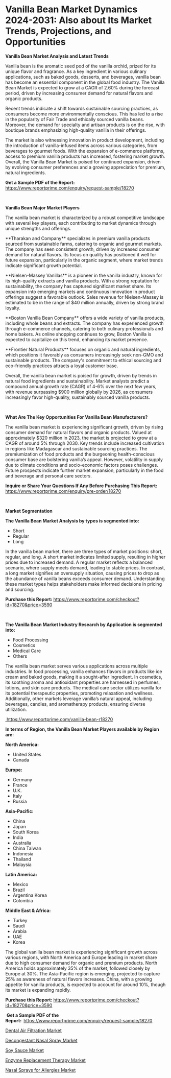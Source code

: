 <p><h1>Vanilla Bean Market Dynamics 2024-2031: Also about Its Market Trends, Projections, and Opportunities</h1></p><p><strong>Vanilla Bean Market Analysis and Latest Trends</strong></p>
<p><p>Vanilla bean is the aromatic seed pod of the vanilla orchid, prized for its unique flavor and fragrance. As a key ingredient in various culinary applications, such as baked goods, desserts, and beverages, vanilla bean has become an essential component in the global food industry. The Vanilla Bean Market is expected to grow at a CAGR of 2.60% during the forecast period, driven by increasing consumer demand for natural flavors and organic products. </p><p>Recent trends indicate a shift towards sustainable sourcing practices, as consumers become more environmentally conscious. This has led to a rise in the popularity of Fair Trade and ethically sourced vanilla beans. Moreover, the demand for specialty and artisan products is on the rise, with boutique brands emphasizing high-quality vanilla in their offerings. </p><p>The market is also witnessing innovation in product development, including the introduction of vanilla-infused items across various categories, from beverages to gourmet foods. With the expansion of e-commerce platforms, access to premium vanilla products has increased, fostering market growth. Overall, the Vanilla Bean Market is poised for continued expansion, driven by evolving consumer preferences and a growing appreciation for premium, natural ingredients.</p></p>
<p><strong>Get a Sample PDF of the Report:&nbsp;</strong> <a href="https://www.reportprime.com/enquiry/request-sample/18270?utm_campaign=1080&utm_medium=2&utm_source=Github&utm_content=ia&utm_term=21112024&utm_id=vanilla-bean">https://www.reportprime.com/enquiry/request-sample/18270</a></p>
<p>&nbsp;</p>
<p><strong>Vanilla Bean Major Market Players</strong></p>
<p><p>The vanilla bean market is characterized by a robust competitive landscape with several key players, each contributing to market dynamics through unique strengths and offerings.</p><p>**Tharakan and Company** specializes in premium vanilla products sourced from sustainable farms, catering to organic and gourmet markets. The company has seen consistent growth, driven by increased consumer demand for natural flavors. Its focus on quality has positioned it well for future expansion, particularly in the organic segment, where market trends indicate significant growth potential.</p><p>**Nielsen-Massey Vanillas** is a pioneer in the vanilla industry, known for its high-quality extracts and vanilla products. With a strong reputation for sustainability, the company has captured significant market share. Its expansion into emerging markets and continuous innovation in product offerings suggest a favorable outlook. Sales revenue for Nielsen-Massey is estimated to be in the range of $40 million annually, driven by strong brand loyalty.</p><p>**Boston Vanilla Bean Company** offers a wide variety of vanilla products, including whole beans and extracts. The company has experienced growth through e-commerce channels, catering to both culinary professionals and home bakers. As online shopping continues to grow, Boston Vanilla is expected to capitalize on this trend, enhancing its market presence.</p><p>**Frontier Natural Products** focuses on organic and natural ingredients, which positions it favorably as consumers increasingly seek non-GMO and sustainable products. The company's commitment to ethical sourcing and eco-friendly practices attracts a loyal customer base.</p><p>Overall, the vanilla bean market is poised for growth, driven by trends in natural food ingredients and sustainability. Market analysts predict a compound annual growth rate (CAGR) of 4-6% over the next few years, with revenue surpassing $900 million globally by 2026, as consumers increasingly favor high-quality, sustainably sourced vanilla products.</p></p>
<p>&nbsp;</p>
<p><strong>What Are The Key Opportunities For Vanilla Bean Manufacturers?</strong></p>
<p><p>The vanilla bean market is experiencing significant growth, driven by rising consumer demand for natural flavors and organic products. Valued at approximately $320 million in 2023, the market is projected to grow at a CAGR of around 5% through 2030. Key trends include increased cultivation in regions like Madagascar and sustainable sourcing practices. The premiumization of food products and the burgeoning health-conscious consumer base are bolstering vanilla’s appeal. However, volatility in supply due to climate conditions and socio-economic factors poses challenges. Future prospects indicate further market expansion, particularly in the food and beverage and personal care sectors.</p></p>
<p><strong>Inquire or Share Your Questions If Any Before Purchasing This Report:</strong> <a href="https://www.reportprime.com/enquiry/pre-order/18270?utm_campaign=1080&utm_medium=2&utm_source=Github&utm_content=ia&utm_term=21112024&utm_id=vanilla-bean">https://www.reportprime.com/enquiry/pre-order/18270</a></p>
<p>&nbsp;</p>
<p><strong>Market Segmentation</strong></p>
<p><strong>The Vanilla Bean Market Analysis by types is segmented into:</strong></p>
<p><ul><li>Short</li><li>Regular</li><li>Long</li></ul></p>
<p><p>In the vanilla bean market, there are three types of market positions: short, regular, and long. A short market indicates limited supply, resulting in higher prices due to increased demand. A regular market reflects a balanced scenario, where supply meets demand, leading to stable prices. In contrast, a long market signifies an oversupply situation, causing prices to drop as the abundance of vanilla beans exceeds consumer demand. Understanding these market types helps stakeholders make informed decisions in pricing and sourcing.</p></p>
<p><strong>Purchase this Report:&nbsp;</strong><a href="https://www.reportprime.com/checkout?id=18270&price=3590&utm_campaign=1080&utm_medium=2&utm_source=Github&utm_content=ia&utm_term=21112024&utm_id=vanilla-bean">https://www.reportprime.com/checkout?id=18270&price=3590</a></p>
<p>&nbsp;</p>
<p><strong>The Vanilla Bean Market Industry Research by Application is segmented into:</strong></p>
<p><ul><li>Food Processing</li><li>Cosmetics</li><li>Medical Care</li><li>Others</li></ul></p>
<p><p>The vanilla bean market serves various applications across multiple industries. In food processing, vanilla enhances flavors in products like ice cream and baked goods, making it a sought-after ingredient. In cosmetics, its soothing aroma and antioxidant properties are harnessed in perfumes, lotions, and skin care products. The medical care sector utilizes vanilla for its potential therapeutic properties, promoting relaxation and wellness. Additionally, other markets leverage vanilla’s natural appeal, including beverages, candles, and aromatherapy products, ensuring diverse utilization.</p></p>
<p><a href="https://www.reportprime.com/vanilla-bean-r18270?utm_campaign=1080&utm_medium=2&utm_source=Github&utm_content=ia&utm_term=21112024&utm_id=vanilla-bean">&nbsp;https://www.reportprime.com/vanilla-bean-r18270</a></p>
<p><strong>In terms of Region, the Vanilla Bean Market Players available by Region are:</strong></p>
<p>
    <p> <strong> North America: </strong>
        <ul>
            <li>United States</li>
            <li>Canada</li>
        </ul>
        </p> 
    <p> <strong> Europe: </strong>
        <ul>
            <li>Germany</li>
            <li>France</li>
            <li>U.K.</li>
            <li>Italy</li>
            <li>Russia</li>
        </ul>
        </p> 
    <p> <strong> Asia-Pacific: </strong>
        <ul>
            <li>China</li>
            <li>Japan</li>
            <li>South Korea</li>
            <li>India</li>
            <li>Australia</li>
            <li>China Taiwan</li>
            <li>Indonesia</li>
            <li>Thailand</li>
            <li>Malaysia</li>
        </ul>
        </p> 
    <p> <strong> Latin America: </strong>
        <ul>
            <li>Mexico</li>
            <li>Brazil</li>
            <li>Argentina Korea</li>
            <li>Colombia</li>
        </ul>
        </p> 
    <p> <strong> Middle East & Africa: </strong>
        <ul>
            <li>Turkey</li>
            <li>Saudi</li>
            <li>Arabia</li>
            <li>UAE</li>
            <li>Korea</li>
        </ul>
    </p>
    </p>
<p><p>The global vanilla bean market is experiencing significant growth across various regions, with North America and Europe leading in market share due to high consumer demand for organic and premium products. North America holds approximately 35% of the market, followed closely by Europe at 30%. The Asia-Pacific region is emerging, projected to capture 25% as awareness of natural flavors increases. China, with a growing appetite for vanilla products, is expected to account for around 10%, though its market is expanding rapidly.</p></p>
<p><strong>Purchase this Report: </strong><a href="https://www.reportprime.com/checkout?id=18270&price=3590&utm_campaign=1080&utm_medium=2&utm_source=Github&utm_content=ia&utm_term=21112024&utm_id=vanilla-bean">https://www.reportprime.com/checkout?id=18270&price=3590</a></p>
<p>&nbsp;<strong>Get a Sample PDF of the Report:&nbsp;&nbsp;</strong><a href="https://www.reportprime.com/enquiry/request-sample/18270?utm_campaign=1080&utm_medium=2&utm_source=Github&utm_content=ia&utm_term=21112024&utm_id=vanilla-bean">https://www.reportprime.com/enquiry/request-sample/18270</a></p>
<p><strong></strong></p>
<p><p><a href="https://www.linkedin.com/pulse/dental-air-filtration-industry-resonance-123-amplification-ktgff?utm_campaign=1080&utm_medium=2&utm_source=Github&utm_content=ia&utm_term=21112024&utm_id=vanilla-bean">Dental Air Filtration Market</a></p><p><a href="https://issuu.com/reportprime-2/docs/decongestant-nasal-spray-market-siz_05af081fec634c?utm_campaign=1080&utm_medium=2&utm_source=Github&utm_content=ia&utm_term=21112024&utm_id=vanilla-bean">Decongestant Nasal Spray Market</a></p><p><a href="https://www.linkedin.com/pulse/detailed-analysis-soy-sauce-market-size-dynamics-forecasted-growth-et1qe?utm_campaign=1080&utm_medium=2&utm_source=Github&utm_content=ia&utm_term=21112024&utm_id=vanilla-bean">Soy Sauce Market</a></p><p><a href="https://www.linkedin.com/pulse/enzyme-replacement-therapy-market-size-expanding-cagr-mrsgf?utm_campaign=1080&utm_medium=2&utm_source=Github&utm_content=ia&utm_term=21112024&utm_id=vanilla-bean">Enzyme Replacement Therapy Market</a></p><p><a href="https://issuu.com/reportprime-2/docs/nasal-sprays-for-allergies-market-s_98c21319441f47?utm_campaign=1080&utm_medium=2&utm_source=Github&utm_content=ia&utm_term=21112024&utm_id=vanilla-bean">Nasal Sprays for Allergies Market</a></p></p>